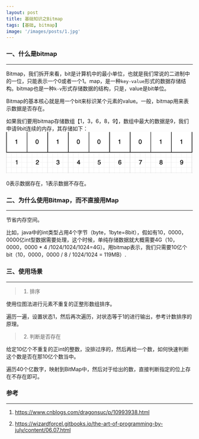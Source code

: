 ```yaml
---
layout: post
title: 基础知识之Bitmap
tags: [基础, bitmap]
image: '/images/posts/1.jpg'
---
```


### 一、什么是bitmap

---

Bitmap，我们拆开来看，bit是计算机中的最小单位，也就是我们常说的二进制中的一位，只能表示一个0或者一个1。map，是一种`key-value`形式的数据存储结构。bitmap也是一种`k-v`形式存储数据的结构，只是，value是bit单位。

Bitmap的基本核心就是用一个bit来标识某个元素的value。一般，bitmap用来表示数据是否存在。

如果我们要用bitmap存储数组【1，3，6，8，9】，数组中最大的数据是9，我们申请9bit连续的内存，其存储如下：
![about](/images/posts/bitmap.png)

0表示数据存在，1表示数据不存在。

### 二、为什么使用Bitmap，而不直接用Map

---

节省内存空间。

比如，java中的int类型占用4个字节（byte，1byte=8bit），假如有10，0000，0000亿int型数据需要处理，这个时候，单纯存储数据就大概需要4G（10，0000，0000 * 4 /1024/1024/1024=4G）。用bitmap表示，我们只需要10亿个bit（10，0000，0000 / 8 / 1024/1024 = 119MB）.

### 三、使用场景

---

> 1. 排序

使用位图法进行元素不重复的正整形数组排序。

遍历一遍，设置状态1，然后再次遍历，对状态等于1的进行输出，参考计数排序的原理。

> 2. 判断是否存在

给定10亿个不重复的正int的整数，没排过序的，然后再给一个数，如何快速判断这个数是否在那10亿个数当中。

遍历40个亿数字，映射到BitMap中，然后对于给出的数，直接判断指定的位上存在不存在即可。

### 参考

---

1. https://www.cnblogs.com/dragonsuc/p/10993938.html

2. https://wizardforcel.gitbooks.io/the-art-of-programming-by-july/content/06.07.html

